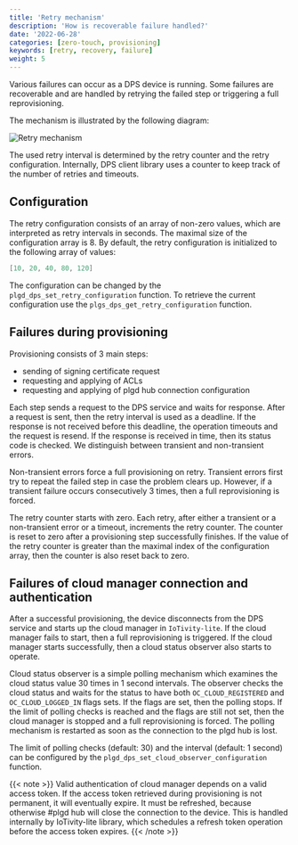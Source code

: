 ```yaml
---
title: 'Retry mechanism'
description: 'How is recoverable failure handled?'
date: '2022-06-28'
categories: [zero-touch, provisioning]
keywords: [retry, recovery, failure]
weight: 5
---
```


Various failures can occur as a DPS device is running. Some failures are recoverable and are handled by retrying the failed step or triggering a full reprovisioning.

The mechanism is illustrated by the following diagram:

![Retry mechanism](/docs/device-provisioning-service/static/retry-mechanism.drawio.svg)

The used retry interval is determined by the retry counter and the retry configuration. Internally, DPS client library uses a counter to keep track of the number of retries and timeouts.

## Configuration

The retry configuration consists of an array of non-zero values, which are interpreted as retry intervals in seconds. The maximal size of the configuration array is 8. By default, the retry configuration is initialized to the following array of values:

```C
[10, 20, 40, 80, 120]
```

The configuration can be changed by the `plgd_dps_set_retry_configuration` function. To retrieve the current configuration use the `plgs_dps_get_retry_configuration` function.

## Failures during provisioning

Provisioning consists of 3 main steps:

* sending of signing certificate request
* requesting and applying of ACLs
* requesting and applying of plgd hub connection configuration

Each step sends a request to the DPS service and waits for response. After a request is sent, then the retry interval is used as a deadline. If the response is not received before this deadline, the operation timeouts and the request is resend. If the response is received in time, then its status code is checked. We distinguish between transient and non-transient errors.

Non-transient errors force a full provisioning on retry. Transient errors first try to repeat the failed step in case the problem clears up. However, if a transient failure occurs consecutively 3 times, then a full reprovisioning is forced.

The retry counter starts with zero. Each retry, after either a transient or a non-transient error or a timeout, increments the retry counter. The counter is reset to zero after a provisioning step successfully finishes. If the value of the retry counter is greater than the maximal index of the configuration array, then the counter is also reset back to zero.

## Failures of cloud manager connection and authentication

After a successful provisioning, the device disconnects from the DPS service and starts up the cloud manager in `IoTivity-lite`. If the cloud manager fails to start, then a full reprovisioning is triggered. If the cloud manager starts successfully, then a cloud status observer also starts to operate.

Cloud status observer is a simple polling mechanism which examines the cloud status value 30 times in 1 second intervals. The observer checks the cloud status and waits for the status to have both `OC_CLOUD_REGISTERED` and `OC_CLOUD_LOGGED_IN` flags sets. If the flags are set, then the polling stops. If the limit of polling checks is reached and the flags are still not set, then the cloud manager is stopped and a full reprovisioning is forced. The polling mechanism is restarted as soon as the connection to the plgd hub is lost.

The limit of polling checks (default: 30) and the interval (default: 1 second) can be configured by the `plgd_dps_set_cloud_observer_configuration` function.

{{< note >}}
Valid authentication of cloud manager depends on a valid access token. If the access token retrieved during provisioning is not permanent, it will eventually expire. It must be refreshed, because otherwise #plgd hub will close the connection to the device. This is handled internally by IoTivity-lite library, which schedules a refresh token operation before the access token expires.
{{< /note >}}
